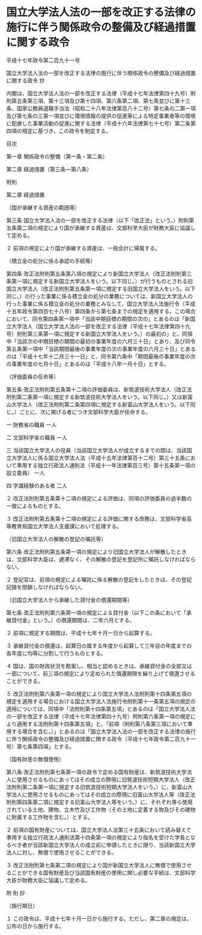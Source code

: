 # 国立大学法人法の一部を改正する法律の施行に伴う関係政令の整備及び経過措置に関する政令

平成十七年政令第二百九十一号

国立大学法人法の一部を改正する法律の施行に伴う関係政令の整備及び経過措置に関する政令 抄

内閣は、国立大学法人法の一部を改正する法律（平成十七年法律第四十九号）附則第五条第三項、第十三項及び第十四項、第六条第二項、第七条並びに第十三条、国家公務員退職手当法（昭和二十八年法律第百八十二号）第七条の二第一項及び第七条の三第一項並びに環境情報の提供の促進等による特定事業者等の環境に配慮した事業活動の促進に関する法律（平成十六年法律第七十七号）第二条第四項の規定に基づき、この政令を制定する。

目次

第一章 関係政令の整備（第一条・第二条）

第二章 経過措置（第三条―第八条）

附則

第二章 経過措置

（国が承継する資産の範囲等）

第三条 国立大学法人法の一部を改正する法律（以下「改正法」という。）附則第五条第二項の規定により国が承継する資産は、文部科学大臣が財務大臣に協議して定める。

２ 前項の規定により国が承継する資産は、一般会計に帰属する。

（積立金の処分に係る承認の手続等）

第四条 改正法附則第五条第八項の規定により新国立大学法人（改正法附則第三条第一項に規定する新国立大学法人をいう。以下同じ。）が行うものとされる旧国立大学法人（改正法附則第五条第一項に規定する旧国立大学法人をいう。以下同じ。）の行った事業に係る積立金の処分の業務については、新国立大学法人の行った事業に係る積立金の処分の業務とみなして、国立大学法人法施行令（平成十五年政令第四百七十八号）第四条から第七条までの規定を適用する。この場合において、同令第四条第一項中「当該中期目標の期間の次の」とあるのは「新国立大学法人（国立大学法人法の一部を改正する法律（平成十七年法律第四十九号）附則第三条第一項に規定する新国立大学法人をいう。）の最初の」と、同項中「当該次の中期目標の期間の最初の事業年度の六月三十日」とあり、及び同令第五条第一項中「当該期間最後の事業年度の次の事業年度の六月三十日」とあるのは「平成十七年十二月三十一日」と、同令第六条中「期間最後の事業年度の次の事業年度の七月十日」とあるのは「平成十八年一月十日」とする。

（評価委員の任命等）

第五条 改正法附則第五条第十二項の評価委員は、新筑波技術大学法人（改正法附則第二条第一項に規定する新筑波技術大学法人をいう。以下同じ。）又は新富山大学法人（改正法附則第二条第四項に規定する新富山大学法人をいう。以下同じ。）ごとに、次に掲げる者につき文部科学大臣が任命する。

一 財務省の職員 一人

二 文部科学省の職員 一人

三 当該国立大学法人の役員（当該国立大学法人が成立するまでの間は、当該国立大学法人に係る国立大学法人法（平成十五年法律第百十二号）第三十五条において準用する独立行政法人通則法（平成十一年法律第百三号）第十五条第一項の設立委員） 一人

四 学識経験のある者 二人

２ 改正法附則第五条第十二項の規定による評価は、同項の評価委員の過半数の一致によるものとする。

３ 改正法附則第五条第十二項の規定による評価に関する庶務は、文部科学省高等教育局国立大学法人支援課において処理する。

（旧国立大学法人の解散の登記の嘱託等）

第六条 改正法附則第五条第一項の規定により旧国立大学法人が解散したときは、文部科学大臣は、遅滞なく、その解散の登記を登記所に嘱託しなければならない。

２ 登記官は、前項の規定による嘱託に係る解散の登記をしたときは、その登記記録を閉鎖しなければならない。

（旧国立大学法人から承継した貸付金の償還期間等）

第七条 改正法附則第六条第一項の規定による貸付金（以下この条において「承継貸付金」という。）の償還期間は、二年六月とする。

２ 前項に規定する期間は、平成十七年十月一日から起算する。

３ 承継貸付金の償還は、起算日の属する年度から起算して三年目の年度までの各年度に均等に分割して行うものとする。

４ 国は、国の財政状況を勘案し、相当と認めるときは、承継貸付金の全部又は一部について、前三項の規定により定められた償還期限を繰り上げて償還させることができる。

５ 改正法附則第六条第一項の規定により国立大学法人法附則第十四条第五項の規定を適用する場合における国立大学法人法施行令附則第十一条第五項の規定の適用については、同項中「法附則第十四条第五項」とあるのは「国立大学法人法の一部を改正する法律（平成十七年法律第四十九号）附則第六条第一項の規定により適用する法附則第十四条第五項」と、「前項（附則第八条第三項において準用する場合を含む。）」とあるのは「国立大学法人法の一部を改正する法律の施行に伴う関係政令の整備及び経過措置に関する政令（平成十七年政令第二百九十一号）第七条第四項」とする。

（国有財産の無償使用）

第八条 改正法附則第七条第一項の政令で定める国有財産は、新筑波技術大学法人に使用させるものにあってはその成立の際現に旧筑波技術短期大学法人（改正法附則第二条第一項に規定する旧筑波技術短期大学法人をいう。）に、新富山大学法人に使用させるものにあってはその成立の際現に旧富山大学法人等（改正法附則第四条第二項に規定する旧富山大学法人等をいう。）に、それぞれ専ら使用されている土地、建物、立木竹及び工作物（その土地に定着する物及びその建物に附属する工作物を含む。）とする。

２ 前項の国有財産については、国立大学法人法第三十五条において読み替えて準用する独立行政法人通則法第十四条第一項の規定により指名を受けた学長となるべき者が当該新国立大学法人の成立前に申請したときに限り、当該新国立大学法人に対し、無償で使用させることができる。

３ 改正法附則第七条第二項の規定により国が新国立大学法人に無償で使用させることができる国有財産及び当該国有財産の使用に関し必要な手続は、文部科学大臣が財務大臣に協議して定める。

附 則 抄

（施行期日）

１ この政令は、平成十七年十月一日から施行する。ただし、第二章の規定は、公布の日から施行する。
